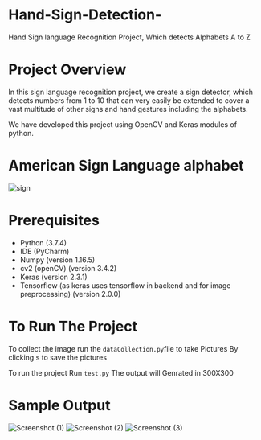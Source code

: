 # Hand-Sign-Detection-
Hand Sign language Recognition Project, Which detects Alphabets A to Z
# Project Overview 
In this sign language recognition project, we create a sign detector, which detects numbers from 1 to 10 that can very easily be extended to cover a vast multitude of other signs and hand gestures including the alphabets.

We have developed this project using OpenCV and Keras modules of python.
# American Sign Language alphabet
![sign](https://user-images.githubusercontent.com/111560544/185643118-9a0592e0-5e48-412e-9e0f-b5af3815d4df.jpg)

# Prerequisites
- Python (3.7.4)
- IDE (PyCharm)
- Numpy (version 1.16.5)
- cv2 (openCV) (version 3.4.2)
- Keras (version 2.3.1)
- Tensorflow (as keras uses tensorflow in backend and for image preprocessing) (version 2.0.0)

# To Run The Project
To collect the image run the `dataCollection.py`file to take Pictures
By clicking s to save the pictures


To run the project Run `test.py` 
The output will Genrated in 300X300

# Sample Output
![Screenshot (1)](https://user-images.githubusercontent.com/111560544/185652229-fd4e8418-f548-4305-8bdb-c6bf24860c9c.png)
![Screenshot (2)](https://user-images.githubusercontent.com/111560544/185652425-2990a71b-bc51-4618-b004-630a33e0ae3e.png)
![Screenshot (3)](https://user-images.githubusercontent.com/111560544/185653366-6bf0d1b5-196b-4c61-b5e4-e55076856a74.png)
